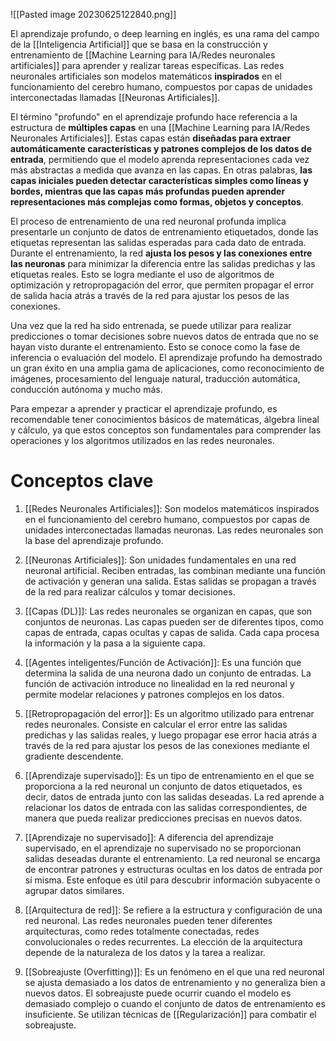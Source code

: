 ![[Pasted image 20230625122840.png]]

El aprendizaje profundo, o deep learning en inglés, es una rama del campo de la [[Inteligencia Artificial]] que se basa en la construcción y entrenamiento de [[Machine Learning para IA/Redes neuronales artificiales]] para aprender y realizar tareas específicas. Las redes neuronales artificiales son modelos matemáticos **inspirados** en el funcionamiento del cerebro humano, compuestos por capas de unidades interconectadas llamadas [[Neuronas Artificiales]].


El término "profundo" en el aprendizaje profundo hace referencia a la estructura de **múltiples capas** en una [[Machine Learning para IA/Redes Neuronales Artificiales]]. Estas capas están **diseñadas para extraer automáticamente características y patrones complejos de los datos de entrada**, permitiendo que el modelo aprenda representaciones cada vez más abstractas a medida que avanza en las capas. En otras palabras, **las capas iniciales pueden detectar características simples como líneas y bordes, mientras que las capas más profundas pueden aprender representaciones más complejas como formas, objetos y conceptos**.

El proceso de entrenamiento de una red neuronal profunda implica presentarle un conjunto de datos de entrenamiento etiquetados, donde las etiquetas representan las salidas esperadas para cada dato de entrada. Durante el entrenamiento, la red **ajusta los pesos y las conexiones entre las neuronas** para minimizar la diferencia entre las salidas predichas y las etiquetas reales. Esto se logra mediante el uso de algoritmos de optimización y retropropagación del error, que permiten propagar el error de salida hacia atrás a través de la red para ajustar los pesos de las conexiones.

Una vez que la red ha sido entrenada, se puede utilizar para realizar predicciones o tomar decisiones sobre nuevos datos de entrada que no se hayan visto durante el entrenamiento. Esto se conoce como la fase de inferencia o evaluación del modelo. El aprendizaje profundo ha demostrado un gran éxito en una amplia gama de aplicaciones, como reconocimiento de imágenes, procesamiento del lenguaje natural, traducción automática, conducción autónoma y mucho más.

Para empezar a aprender y practicar el aprendizaje profundo, es recomendable tener conocimientos básicos de matemáticas, álgebra lineal y cálculo, ya que estos conceptos son fundamentales para comprender las operaciones y los algoritmos utilizados en las redes neuronales.

# Conceptos clave

1. [[Redes Neuronales Artificiales]]: Son modelos matemáticos inspirados en el funcionamiento del cerebro humano, compuestos por capas de unidades interconectadas llamadas neuronas. Las redes neuronales son la base del aprendizaje profundo.

2. [[Neuronas Artificiales]]: Son unidades fundamentales en una red neuronal artificial. Reciben entradas, las combinan mediante una función de activación y generan una salida. Estas salidas se propagan a través de la red para realizar cálculos y tomar decisiones.

3. [[Capas (DL)]]: Las redes neuronales se organizan en capas, que son conjuntos de neuronas. Las capas pueden ser de diferentes tipos, como capas de entrada, capas ocultas y capas de salida. Cada capa procesa la información y la pasa a la siguiente capa.

4. [[Agentes inteligentes/Función de Activación]]: Es una función que determina la salida de una neurona dado un conjunto de entradas. La función de activación introduce no linealidad en la red neuronal y permite modelar relaciones y patrones complejos en los datos.

5. [[Retropropagación del error]]: Es un algoritmo utilizado para entrenar redes neuronales. Consiste en calcular el error entre las salidas predichas y las salidas reales, y luego propagar ese error hacia atrás a través de la red para ajustar los pesos de las conexiones mediante el gradiente descendente.

6. [[Aprendizaje supervisado]]: Es un tipo de entrenamiento en el que se proporciona a la red neuronal un conjunto de datos etiquetados, es decir, datos de entrada junto con las salidas deseadas. La red aprende a relacionar los datos de entrada con las salidas correspondientes, de manera que pueda realizar predicciones precisas en nuevos datos.

7. [[Aprendizaje no supervisado]]: A diferencia del aprendizaje supervisado, en el aprendizaje no supervisado no se proporcionan salidas deseadas durante el entrenamiento. La red neuronal se encarga de encontrar patrones y estructuras ocultas en los datos de entrada por sí misma. Este enfoque es útil para descubrir información subyacente o agrupar datos similares.

8. [[Arquitectura de red]]: Se refiere a la estructura y configuración de una red neuronal. Las redes neuronales pueden tener diferentes arquitecturas, como redes totalmente conectadas, redes convolucionales o redes recurrentes. La elección de la arquitectura depende de la naturaleza de los datos y la tarea a realizar.

9. [[Sobreajuste (Overfitting)]]: Es un fenómeno en el que una red neuronal se ajusta demasiado a los datos de entrenamiento y no generaliza bien a nuevos datos. El sobreajuste puede ocurrir cuando el modelo es demasiado complejo o cuando el conjunto de datos de entrenamiento es insuficiente. Se utilizan técnicas de [[Regularización]] para combatir el sobreajuste.